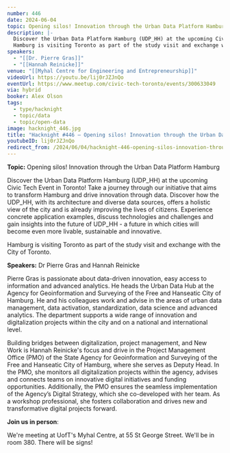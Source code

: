 ```yaml
---
number: 446
date: 2024-06-04
topic: Opening silos! Innovation through the Urban Data Platform Hamburg
description: |-
  Discover the Urban Data Platform Hamburg (UDP_HH) at the upcoming Civic Tech Event in Toronto! Take a journey through our initiative that aims to transform Hamburg and drive innovation through data. Discover how the UDP_HH, with its architecture and diverse data sources, offers a holistic view of the city and is already improving the lives of citizens. Experience concrete application examples, discuss technologies and challenges and gain insights into the future of UDP_HH - a future in which cities will become even more livable, sustainable and innovative.
  Hamburg is visiting Toronto as part of the study visit and exchange with the City of Toronto.
speakers:
  - "[[Dr. Pierre Gras]]"
  - "[[Hannah Reinicke]]"
venue: "[[Myhal Centre for Engineering and Entrepreneurship]]"
videoUrl: https://youtu.be/lij0rJZJnQo
eventUrl: https://www.meetup.com/civic-tech-toronto/events/300633049
via: hybrid
booker: Alex Olson
tags:
  - type/hacknight
  - topic/data
  - topic/open-data
image: hacknight_446.jpg
title: "Hacknight #446 – Opening silos! Innovation through the Urban Data Platform Hamburg"
youtubeID: lij0rJZJnQo
redirect_from: /2024/06/04/hacknight-446-opening-silos-innovation-through-the-urban-data-platform-hamburg-with-dr-pierre-gras-hannah-reinicke/
---
```

**Topic:** Opening silos! Innovation through the Urban Data Platform Hamburg

Discover the Urban Data Platform Hamburg (UDP_HH) at the upcoming Civic Tech Event in Toronto! Take a journey through our initiative that aims to transform Hamburg and drive innovation through data. Discover how the UDP_HH, with its architecture and diverse data sources, offers a holistic view of the city and is already improving the lives of citizens. Experience concrete application examples, discuss technologies and challenges and gain insights into the future of UDP_HH - a future in which cities will become even more livable, sustainable and innovative.

Hamburg is visiting Toronto as part of the study visit and exchange with the City of Toronto.

**Speakers:** Dr Pierre Gras and Hannah Reinicke

Pierre Gras is passionate about data-driven innovation, easy access to information and advanced analytics. He heads the Urban Data Hub at the Agency for Geoinformation and Surveying of the Free and Hanseatic City of Hamburg. He and his colleagues work and advise in the areas of urban data management, data activation, standardization, data science and advanced analytics. The department supports a wide range of innovation and digitalization projects within the city and on a national and international level.

Building bridges between digitalization, project management, and New Work is Hannah Reinicke's focus and drive in the Project Management Office (PMO) of the State Agency for Geoinformation and Surveying of the Free and Hanseatic City of Hamburg, where she serves as Deputy Head. In the PMO, she monitors all digitalization projects within the agency, advises and connects teams on innovative digital initiatives and funding opportunities. Additionally, the PMO ensures the seamless implementation of the Agency’s Digital Strategy, which she co-developed with her team. As a workshop professional, she fosters collaboration and drives new and transformative digital projects forward.

**Join us in person**:

We're meeting at UofT's Myhal Centre, at 55 St George Street. We'll be in room 380. There will be signs!
